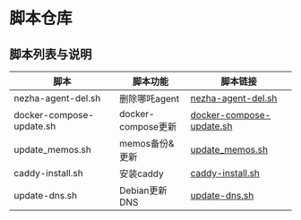 # 脚本仓库

## 脚本列表与说明
| 脚本             | 脚本功能           | 脚本链接                                                                                  |
|------------------|--------------------|--------------------------------------------------------------------------------------------|
| nezha-agent-del.sh | 删除哪吒agent      | [nezha-agent-del.sh](https://raw.githubusercontent.com/jsllxx77/script/refs/heads/main/nezha-agent-del.sh) |
| docker-compose-update.sh | docker-compose更新      | [docker-compose-update.sh](https://raw.githubusercontent.com/jsllxx77/script/refs/heads/main/docker-compose-update.sh) |
| update_memos.sh | memos备份&更新      | [update_memos.sh](https://raw.githubusercontent.com/jsllxx77/script/refs/heads/main/update_memos.sh) |
| caddy-install.sh | 安装caddy      | [caddy-install.sh](https://raw.githubusercontent.com/jsllxx77/script/refs/heads/main/caddy-install.sh) |
| update-dns.sh | Debian更新DNS      | [update-dns.sh](https://raw.githubusercontent.com/jsllxx77/script/refs/heads/main/update-dns.sh) |
